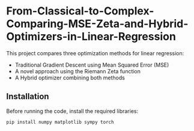# From-Classical-to-Complex-Comparing-MSE-Zeta-and-Hybrid-Optimizers-in-Linear-Regression

This project compares three optimization methods for linear regression:
- Traditional Gradient Descent using Mean Squared Error (MSE)
- A novel approach using the Riemann Zeta function
- A Hybrid optimizer combining both methods

## Installation

Before running the code, install the required libraries:

```bash
pip install numpy matplotlib sympy torch
